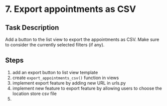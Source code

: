 # 7. Export appointments as CSV

## Task Description

Add a button to the list view to export the appointments as CSV. Make sure to consider the currently selected filters (if any).

## Steps 

1. add an export button to list view template
2. create `export_appointments_csv()` function in views
3. implement export feature by adding new URL in urls.py
4. implement new feature to export feature by allowing users to choose the location store csv file
5. 

